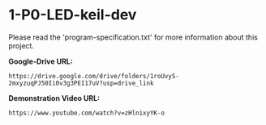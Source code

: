 # 1-P0-LED-keil-dev

Please read the 'program-specification.txt' for more information about this
project.

**Google-Drive URL:**
```
https://drive.google.com/drive/folders/1roUvyS-2mxyzuqPJ50Ii0v3g3PEI17uV?usp=drive_link 
```

**Demonstration Video URL:**
```
https://www.youtube.com/watch?v=zHlnixyYK-o
```
